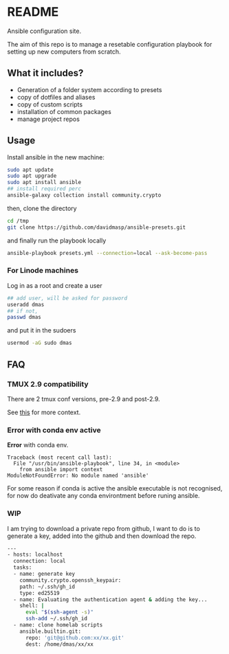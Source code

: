 # README

Ansible configuration site.

The aim of this repo is to manage a resetable configuration
playbook for setting up new computers from scratch.

## What it includes?

* Generation of a folder system according to presets
* copy of dotfiles and aliases
* copy of custom scripts
* installation of common packages
* manage project repos

## Usage

Install ansible in the new machine:

```bash
sudo apt update
sudo apt upgrade
sudo apt install ansible
## install required perc
ansible-galaxy collection install community.crypto
```

then, clone the directory 

```bash
cd /tmp
git clone https://github.com/davidmasp/ansible-presets.git
```

and finally run the playbook locally

```bash
ansible-playbook presets.yml --connection=local --ask-become-pass
```

### For Linode machines

Log in as a root and create a user

```bash
## add user, will be asked for password
useradd dmas
## if not,
passwd dmas
```

and put it in the sudoers

```bash
usermod -aG sudo dmas
```

## FAQ

### TMUX 2.9 compatibility

There are 2 tmux conf versions, pre-2.9 and post-2.9.

See [this](https://github.com/tmux/tmux/issues/1689) for more context.

### Error with conda env active

**Error** with conda env.

```
Traceback (most recent call last):
  File "/usr/bin/ansible-playbook", line 34, in <module>
    from ansible import context
ModuleNotFoundError: No module named 'ansible'
```

For some reason if conda is active the ansible
executable is not recognised, for now do
deativate any conda environtment before
runing ansible.

### WIP 

I am trying to download a private repo from github, I
want to do is to generate a key, added into the github
and then download the repo.

```bash
---
- hosts: localhost
  connection: local
  tasks:
  - name: generate key
    community.crypto.openssh_keypair:
    path: ~/.ssh/gh_id
    type: ed25519
  - name: Evaluating the authentication agent & adding the key...
    shell: |
      eval "$(ssh-agent -s)"
      ssh-add ~/.ssh/gh_id
  - name: clone homelab scripts
    ansible.builtin.git:
      repo: 'git@github.com:xx/xx.git'
      dest: /home/dmas/xx/xx
```
